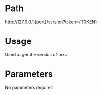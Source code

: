# Path
http://127.0.0.1:{port}/version?token={TOKEN}

# Usage

Used to get the version of texc

# Parameters

No parameters required